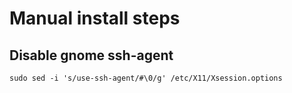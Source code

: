 # Manual install steps

## Disable gnome ssh-agent

```
sudo sed -i 's/use-ssh-agent/#\0/g' /etc/X11/Xsession.options
```
